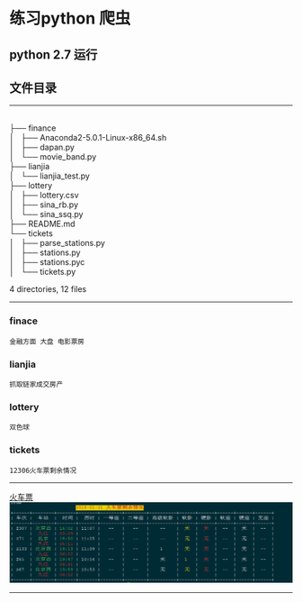 # 练习python 爬虫 #

## python 2.7 运行 ##

## 文件目录 ##
* * *
   <br/> ├── finance
   <br/>│   ├── Anaconda2-5.0.1-Linux-x86_64.sh
   <br/>│   ├── dapan.py
   <br/>│   └── movie_band.py
   <br/>├── lianjia
   <br/>│   └── lianjia_test.py
   <br/>├── lottery
   <br/>│   ├── lottery.csv
   <br/>│   ├── sina_rb.py
   <br/>│   └── sina_ssq.py
   <br/>├── README.md
   <br/>└── tickets
   <br/>│   ├── parse_stations.py
   <br/>│   ├── stations.py
   <br/>│   ├── stations.pyc
   <br/>│   └── tickets.py

4 directories, 12 files
* * *
### finace ### 
    金融方面 大盘 电影票房
### lianjia ###
    抓取链家成交房产 
### lottery ### 
    双色球 
### tickets ###
    12306火车票剩余情况 
* * *
   [火车票](./ticket.png)
   <img src="./ticket.png" >
* * *

